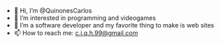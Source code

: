 - 👋 Hi, I’m @QuinonesCarlos
- 👀 I’m interested in programming and videogames
- 🌱 I’m a software developer and my favorite thing to make is web sites
- 📫 How to reach me: c.j.q.h.99@gmail.com

<!---
QuinonesCarlos/QuinonesCarlos is a ✨ special ✨ repository because its `README.md` (this file) appears on your GitHub profile.
You can click the Preview link to take a look at your changes.
--->
